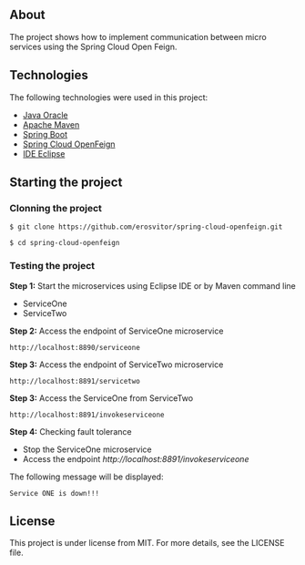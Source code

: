 ## About
The project shows how to implement communication between micro services using the Spring Cloud Open Feign.

## Technologies
The following technologies were used in this project:

* [Java Oracle](https://www.oracle.com/java/)
* [Apache Maven](https://maven.apache.org/)
* [Spring Boot](https://spring.io/projects/spring-boot)
* [Spring Cloud OpenFeign](https://spring.io/projects/spring-cloud-openfeign)
* [IDE Eclipse](https://www.eclipse.org/)

## Starting the project

### Clonning the project
```
$ git clone https://github.com/erosvitor/spring-cloud-openfeign.git

$ cd spring-cloud-openfeign
```

### Testing the project
**Step 1:** Start the microservices using Eclipse IDE or by Maven command line
* ServiceOne
* ServiceTwo

**Step 2:** Access the endpoint of ServiceOne microservice

```
http://localhost:8890/serviceone
```

**Step 3:** Access the endpoint of ServiceTwo microservice

```
http://localhost:8891/servicetwo
```

**Step 3:** Access the ServiceOne from ServiceTwo

```
http://localhost:8891/invokeserviceone
```

**Step 4:** Checking fault tolerance
* Stop the ServiceOne microservice
* Access the endpoint *http://localhost:8891/invokeserviceone*

The following message will be displayed:

```
Service ONE is down!!!
```

## License
This project is under license from MIT. For more details, see the LICENSE file.

